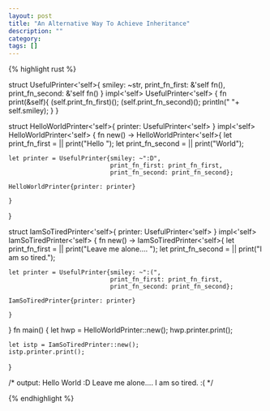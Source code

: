 ```yaml
---
layout: post
title: "An Alternative Way To Achieve Inheritance"
description: ""
category: 
tags: []
---
```


{% highlight rust %}

struct UsefulPrinter<'self>{
    smiley: ~str,
    print_fn_first: &'self fn(),
    print_fn_second: &'self fn()
}
impl<'self> UsefulPrinter<'self> {
    fn print(&self){
       (self.print_fn_first)();
       (self.print_fn_second)();
       println(" "+ self.smiley);
    }
}


struct HelloWorldPrinter<'self>{
    printer: UsefulPrinter<'self>
}
impl<'self> HelloWorldPrinter<'self> {
    fn new() -> HelloWorldPrinter<'self>{
    let print_fn_first = || print("Hello ");
    let print_fn_second = || print("World");
    
    let printer = UsefulPrinter{smiley: ~":D",
                                print_fn_first: print_fn_first,
                                print_fn_second: print_fn_second};

    HelloWorldPrinter{printer: printer}

    }
}

struct IamSoTiredPrinter<'self>{
    printer: UsefulPrinter<'self>
}
impl<'self> IamSoTiredPrinter<'self> {
    fn new() -> IamSoTiredPrinter<'self>{
    let print_fn_first = || print("Leave me alone.... ");
    let print_fn_second = || print("I am so tired.");
    
    let printer = UsefulPrinter{smiley: ~":(",
                                print_fn_first: print_fn_first,
                                print_fn_second: print_fn_second};

    IamSoTiredPrinter{printer: printer}

    }
}
fn main() {
    let hwp = HelloWorldPrinter::new();
    hwp.printer.print();

    let istp = IamSoTiredPrinter::new();
    istp.printer.print();
}

/* 
output:
Hello World :D
Leave me alone.... I am so tired. :(
*/



{% endhighlight %}
